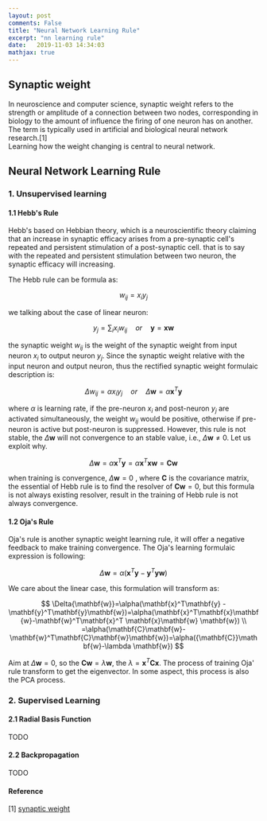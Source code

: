 ```yaml
---
layout: post
comments: False
title: "Neural Network Learning Rule"
excerpt: "nn learning rule"
date:   2019-11-03 14:34:03
mathjax: true
---
```


## Synaptic weight

In neuroscience and computer science, synaptic weight refers to the strength or amplitude of a connection between two nodes, corresponding in biology to the amount of influence the firing of one neuron has on another. The term is typically used in artificial and biological neural network research.[1]  
Learning how the weight changing is central to neural network.

## Neural Network Learning Rule

### 1. Unsupervised learning

#### 1.1 Hebb's Rule

Hebb's based on Hebbian theory, which is a neuroscientific theory claiming that an increase in synaptic efficacy arises from a pre-synaptic cell's repeated and persistent stimulation of a post-synaptic cell. that is to say with the repeated and persistent stimulation between two neuron, the synaptic efficacy will increasing.

The Hebb rule can be formula as:

$$
w_{ij}=x_i y_j
$$

we talking about the case of linear neuron:

$$
y_j = \sum_i{x_i w_{ij} } \quad or \quad \mathbf{y} = \mathbf{x} \mathbf{w}
$$

the synaptic weight $w_{ij}$ is the weight of the synaptic weight from input neuron $x_i$ to output neuron $y_j$. Since the synaptic weight relative with the input neuron and output neuron, thus the rectified synaptic weight formulaic description is:

$$
\Delta{w_{ij}}=\alpha x_i y_j \quad or \quad \Delta{\mathbf{w}}=\alpha \mathbf{x}^T \mathbf{y}
$$

where $\alpha$ is learning rate, if the pre-neuron $x_i$  and post-neuron $y_j$ are activated simultaneously, the weight $w_{ij}$ would be positive, otherwise if pre-neuron is active but post-neuron is suppressed. However, this rule is not stable, the $\Delta{\mathbf{w}}$ will not convergence to an stable value, i.e., $\Delta{\mathbf{w}} \ne 0$. Let us exploit why.

$$
\Delta{\mathbf{w}} = \alpha \mathbf{x}^T\mathbf{y}=\alpha \mathbf{x}^T \mathbf{x}\mathbf{w}=\mathbf{C} \mathbf{w}
$$

when training is convergence,  $\Delta \mathbf{w}=0$ , where $\mathbf{C}$ is the covariance matrix, the essential of Hebb rule is to find the resolver of $\mathbf{C}\mathbf{w}=0$, but this formula is not always existing resolver, result in the training of Hebb rule is not always convergence.



#### 1.2 Oja's Rule

Oja's rule is another synaptic weight learning rule, it will offer a negative feedback to make training convergence. The Oja's learning formulaic expression is following:

$$
\Delta{\mathbf{w}}= \alpha(\mathbf{x}^T\mathbf{y} - \mathbf{y}^T\mathbf{y}\mathbf{w})
$$

We care about the linear case, this formulation will transform as:

$$
\Delta{\mathbf{w}}=\alpha(\mathbf{x}^T\mathbf{y} - \mathbf{y}^T\mathbf{y}\mathbf{w})=\alpha(\mathbf{x}^T\mathbf{x}\mathbf{w}-\mathbf{w}^T\mathbf{x}^T \mathbf{x}\mathbf{w} \mathbf{w}) \\
=\alpha(\mathbf{C}\mathbf{w}-\mathbf{w}^T\mathbf{C}\mathbf{w}\mathbf{w})=\alpha({\mathbf{C}}\mathbf{w}-\lambda \mathbf{w})
$$

Aim at $\Delta{\mathbf{w}}=0$, so the $\mathbf{C}\mathbf{w}=\lambda \mathbf{w}$, the $\lambda=\mathbf{x}^T \mathbf{C} \mathbf{x}$. The process of training Oja' rule transform to get the eigenvector. In some aspect, this process is also the PCA process.



### 2. Supervised Learning

#### 2.1 Radial Basis Function
TODO


#### 2.2 Backpropagation
TODO


#### Reference
[1] [synaptic weight](https://en.wikipedia.org/wiki/Synaptic_weight)
